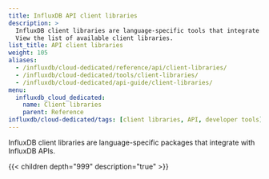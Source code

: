 ```yaml
---
title: InfluxDB API client libraries
description: >
  InfluxDB client libraries are language-specific tools that integrate with InfluxDB APIs.
  View the list of available client libraries.
list_title: API client libraries
weight: 105
aliases:
  - /influxdb/cloud-dedicated/reference/api/client-libraries/
  - /influxdb/cloud-dedicated/tools/client-libraries/
  - /influxdb/cloud-dedicated/api-guide/client-libraries/
menu:
  influxdb_cloud_dedicated:
    name: Client libraries
    parent: Reference
influxdb/cloud-dedicated/tags: [client libraries, API, developer tools]
---
```


InfluxDB client libraries are language-specific packages that integrate with InfluxDB APIs.

{{< children depth="999" description="true" >}}
